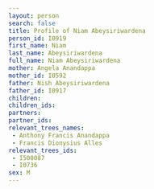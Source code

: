 ```yaml
---
layout: person
search: false
title: Profile of Niam Abeysiriwardena
person_id: I0919
first_name: Niam
last_name: Abeysiriwardena
full_name: Niam Abeysiriwardena
mother: Angela Anandappa
mother_id: I0592
father: Nish Abeysiriwardena
father_id: I0917
children:
children_ids:
partners:
partner_ids:
relevant_trees_names:
 - Anthony Francis Anandappa
 - Francis Dionysius Alles
relevant_trees_ids:
 - I500087
 - I0736
sex: M
---
```


